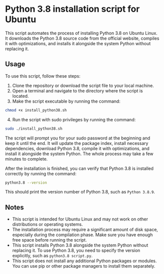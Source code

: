 # Python 3.8 installation script for Ubuntu

This script automates the process of installing Python 3.8 on Ubuntu Linux. It downloads the Python 3.8 source code from the official website, compiles it with optimizations, and installs it alongside the system Python without replacing it.

## Usage

To use this script, follow these steps:

1. Clone the repository or download the script file to your local machine.
2. Open a terminal and navigate to the directory where the script is located.
3. Make the script executable by running the command:
```Bash
chmod +x install_python38.sh
```
4. Run the script with sudo privileges by running the command:
```Bash
sudo ./install_python38.sh
```
The script will prompt you for your sudo password at the beginning and keep it until the end. It will update the package index, install necessary dependencies, download Python 3.8, compile it with optimizations, and install it alongside the system Python. The whole process may take a few minutes to complete.

After the installation is finished, you can verify that Python 3.8 is installed correctly by running the command:
```Bash
python3.8 --version
```
This should print the version number of Python 3.8, such as `Python 3.8.9`.

## Notes

- This script is intended for Ubuntu Linux and may not work on other distributions or operating systems.
- The installation process may require a significant amount of disk space, especially during the compilation phase. Make sure you have enough free space before running the script.
- This script installs Python 3.8 alongside the system Python without replacing it. To use Python 3.8, you need to specify the version explicitly, such as `python3.8 script.py`.
- This script does not install any additional Python packages or modules. You can use pip or other package managers to install them separately.